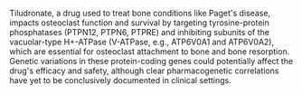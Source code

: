 Tiludronate, a drug used to treat bone conditions like Paget's disease, impacts osteoclast function and survival by targeting tyrosine-protein phosphatases (PTPN12, PTPN6, PTPRE) and inhibiting subunits of the vacuolar-type H+-ATPase (V-ATPase, e.g., ATP6V0A1 and ATP6V0A2), which are essential for osteoclast attachment to bone and bone resorption. Genetic variations in these protein-coding genes could potentially affect the drug's efficacy and safety, although clear pharmacogenetic correlations have yet to be conclusively documented in clinical settings.